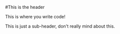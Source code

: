 #This is the header

This is where you write code!

This is just a sub-header, don't really mind about this.